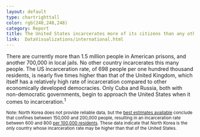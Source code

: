 ```yaml
---
layout: default
type: chartrighttall
color: rgb(248,248,248)
category: Report
title: The United States incarcerates more of its citizens than any other country.
link:  DataVisualizations/international.html
---
```

There are currently more than 1.5 million people in American prisons, and another 700,000 in local jails.
No other country incarcerates this many people. The US incarceration rate, of 698 people per one
hundred thousand residents, is nearly five times higher than that of the United Kingdom, which itself
has a relatively high rate of incarceration compared to other economically developed democracies.
Only Cuba and Russia, both with non-democratic governments, begin to approach
the United States when it comes to incarceration.<sup>1</sup>

<small>Note: North Korea does not provide reliable data, but the
[best estimates available](https://www.hrnk.org/uploads/pdfs/HRNK_HiddenGulag2_Web_5-18.pdf)
conclude that confines between 150,000 and 200,000 people, resulting in
 an incarceration rate between 600 and 800 [per 100,000 residents](http://data.worldbank.org/indicator/SP.POP.TOTL).
These data indicate that North Korea is the
only country whose incarceration rate may be higher than that of the
United States.</small>


<script src="https://gist.github.com/cyrusobrien/0bd185cf0724a6dafcf4fbd2219557d1.js"></script>